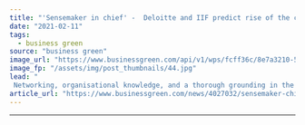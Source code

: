 ```yaml
---
title: "'Sensemaker in chief' -  Deloitte and IIF predict rise of the chief sustainability officer"
date: "2021-02-11"
tags: 
  - business green
source: "business green"
image_url: "https://www.businessgreen.com/api/v1/wps/fcff36c/8e7a3210-54b5-4a08-9abc-e769fa0a7133/7/boardroom-1-185x114.jpg"
image_fp: "/assets/img/post_thumbnails/44.jpg"
lead: "
 Networking, organisational knowledge, and a thorough grounding in the business singled out as essential attributes for CSOs in report from IIF and Deloitte ..."
article_url: "https://www.businessgreen.com/news/4027032/sensemaker-chief-deloitte-iif-predict-rise-chief-sustainability-officer"
---
```


---
